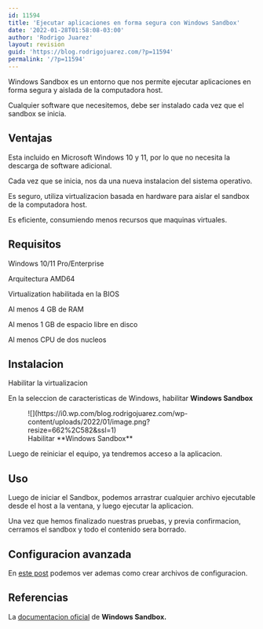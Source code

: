```yaml
---
id: 11594
title: 'Ejecutar aplicaciones en forma segura con Windows Sandbox'
date: '2022-01-28T01:58:08-03:00'
author: 'Rodrigo Juarez'
layout: revision
guid: 'https://blog.rodrigojuarez.com/?p=11594'
permalink: '/?p=11594'
---
```


Windows Sandbox es un entorno que nos permite ejecutar aplicaciones en forma segura y aislada de la computadora host.

Cualquier software que necesitemos, debe ser instalado cada vez que el sandbox se inicia.

## Ventajas

Esta incluido en Microsoft Windows 10 y 11, por lo que no necesita la descarga de software adicional.

Cada vez que se inicia, nos da una nueva instalacion del sistema operativo.

Es seguro, utiliza virtualizacion basada en hardware para aislar el sandbox de la computadora host.

Es eficiente, consumiendo menos recursos que maquinas virtuales.

## Requisitos

Windows 10/11 Pro/Enterprise

Arquitectura AMD64

Virtualization habilitada en la BIOS

Al menos 4 GB de RAM

Al menos 1 GB de espacio libre en disco

Al menos CPU de dos nucleos

## Instalacion

Habilitar la virtualizacion

En la seleccion de caracteristicas de Windows, habilitar **Windows Sandbox**

<figure class="wp-block-image size-large">![](https://i0.wp.com/blog.rodrigojuarez.com/wp-content/uploads/2022/01/image.png?resize=662%2C582&ssl=1)<figcaption>Habilitar **Windows Sandbox**</figcaption></figure>Luego de reiniciar el equipo, ya tendremos acceso a la aplicacion.

## Uso

Luego de iniciar el Sandbox, podemos arrastrar cualquier archivo ejecutable desde el host a la ventana, y luego ejecutar la aplicacion.

Una vez que hemos finalizado nuestras pruebas, y previa confirmacion, cerramos el sandbox y todo el contenido sera borrado.

## Configuracion avanzada

En [este post](https://blog.rodrigojuarez.com/2022/01/28/configuracion-avanzada-de-windows-sandbox/) podemos ver ademas como crear archivos de configuracion.

## Referencias

La [documentacion oficial](https://docs.microsoft.com/en-us/windows/security/threat-protection/windows-sandbox/windows-sandbox-overview) de **Windows Sandbox.**